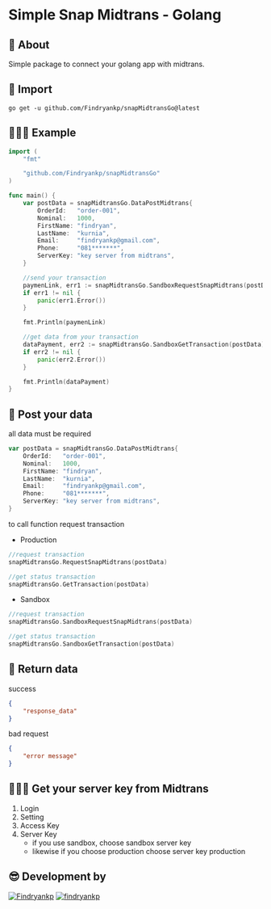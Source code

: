 # Simple Snap Midtrans - Golang

## 💫 About
Simple package to connect your golang app with midtrans.

##  🚀 Import
```shell
go get -u github.com/Findryankp/snapMidtransGo@latest
```

## 👨🏽‍💻 Example
```go
import (
	"fmt"

	"github.com/Findryankp/snapMidtransGo"
)

func main() {
	var postData = snapMidtransGo.DataPostMidtrans{
		OrderId:   "order-001",
		Nominal:   1000,
		FirstName: "findryan",
		LastName:  "kurnia",
		Email:     "findryankp@gmail.com",
		Phone:     "081*******",
		ServerKey: "key server from midtrans",
	}

	//send your transaction
	paymenLink, err1 := snapMidtransGo.SandboxRequestSnapMidtrans(postData)
	if err1 != nil {
		panic(err1.Error())
	}

	fmt.Println(paymenLink)

	//get data from your transaction
	dataPayment, err2 := snapMidtransGo.SandboxGetTransaction(postData)
	if err2 != nil {
		panic(err2.Error())
	}

	fmt.Println(dataPayment)
}
```

## 🎯 Post your data
all data must be required

```go
var postData = snapMidtransGo.DataPostMidtrans{
    OrderId:   "order-001",
    Nominal:   1000,
    FirstName: "findryan",
    LastName:  "kurnia",
    Email:     "findryankp@gmail.com",
    Phone:     "081*******",
    ServerKey: "key server from midtrans",
}
```

to call function request transaction
- Production
```go
//request transaction
snapMidtransGo.RequestSnapMidtrans(postData)

//get status transaction
snapMidtransGo.GetTransaction(postData)
```

- Sandbox
```go
//request transaction
snapMidtransGo.SandboxRequestSnapMidtrans(postData)

//get status transaction
snapMidtransGo.SandboxGetTransaction(postData)
```


## 🚀 Return data
success
```json
{
    "response_data"
}
```
bad request
```json
{
    "error message"
}
```
## 👨🏽‍💻 Get your server key from Midtrans
1. Login
2. Setting
3. Access Key
4. Server Key
   - if you use sandbox, choose sandbox server key
   - likewise if you choose production choose server key production
   
## 😎 Development by
[![Findryankp](https://img.shields.io/badge/Findryankp-grey?style=for-the-badge&logo=github&logoColor=white)](https://github.com/Findryankp)
[![findryankp](https://img.shields.io/badge/findryankp-blue?style=for-the-badge&logo=linkedin&logoColor=white)](https://www.linkedin.com/in/Findryankp/)

